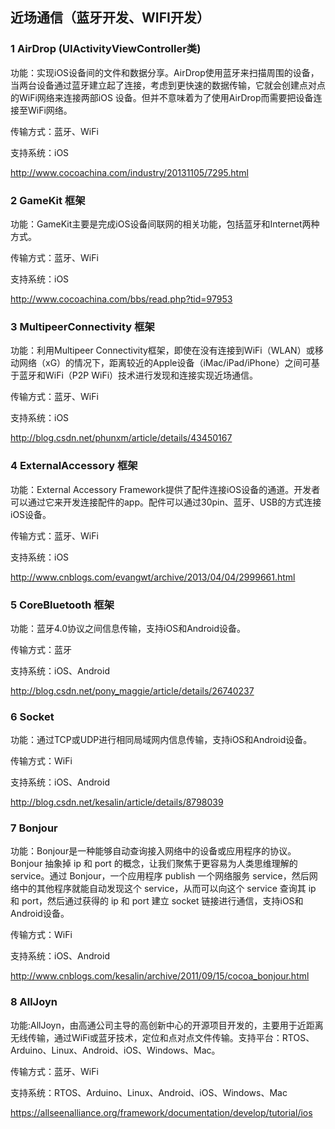 
## 近场通信（蓝牙开发、WIFI开发）

### 1 AirDrop (UIActivityViewController类)

功能：实现iOS设备间的文件和数据分享。AirDrop使用蓝牙来扫描周围的设备，当两台设备通过蓝牙建立起了连接，考虑到更快速的数据传输，它就会创建点对点的WiFi网络来连接两部iOS 设备。但并不意味着为了使用AirDrop而需要把设备连接至WiFi网络。

传输方式：蓝牙、WiFi

支持系统：iOS

http://www.cocoachina.com/industry/20131105/7295.html

### 2 GameKit 框架

功能：GameKit主要是完成iOS设备间联网的相关功能，包括蓝牙和Internet两种方式。

传输方式：蓝牙、WiFi

支持系统：iOS

http://www.cocoachina.com/bbs/read.php?tid=97953

### 3 MultipeerConnectivity 框架

功能：利用Multipeer Connectivity框架，即使在没有连接到WiFi（WLAN）或移动网络（xG）的情况下，距离较近的Apple设备（iMac/iPad/iPhone）之间可基于蓝牙和WiFi（P2P WiFi）技术进行发现和连接实现近场通信。

传输方式：蓝牙、WiFi

支持系统：iOS

http://blog.csdn.net/phunxm/article/details/43450167

### 4 ExternalAccessory 框架

功能：External Accessory Framework提供了配件连接iOS设备的通道。开发者可以通过它来开发连接配件的app。配件可以通过30pin、蓝牙、USB的方式连接iOS设备。

传输方式：蓝牙、WiFi

支持系统：iOS

http://www.cnblogs.com/evangwt/archive/2013/04/04/2999661.html

### 5 CoreBluetooth 框架

功能：蓝牙4.0协议之间信息传输，支持iOS和Android设备。

传输方式：蓝牙

支持系统：iOS、Android

http://blog.csdn.net/pony_maggie/article/details/26740237

### 6 Socket

功能：通过TCP或UDP进行相同局域网内信息传输，支持iOS和Android设备。

传输方式：WiFi

支持系统：iOS、Android

http://blog.csdn.net/kesalin/article/details/8798039

### 7 Bonjour

功能：Bonjour是一种能够自动查询接入网络中的设备或应用程序的协议。Bonjour 抽象掉 ip 和 port 的概念，让我们聚焦于更容易为人类思维理解的 service。通过 Bonjour，一个应用程序 publish 一个网络服务 service，然后网络中的其他程序就能自动发现这个 service，从而可以向这个 service 查询其 ip 和 port，然后通过获得的 ip 和 port 建立 socket 链接进行通信，支持iOS和Android设备。

传输方式：WiFi

支持系统：iOS、Android

http://www.cnblogs.com/kesalin/archive/2011/09/15/cocoa_bonjour.html

### 8 AllJoyn

功能:AllJoyn，由高通公司主导的高创新中心的开源项目开发的，主要用于近距离无线传输，通过WiFi或蓝牙技术，定位和点对点文件传输。支持平台：RTOS、Arduino、Linux、Android、iOS、Windows、Mac。

传输方式：蓝牙、WiFi

支持系统：RTOS、Arduino、Linux、Android、iOS、Windows、Mac

https://allseenalliance.org/framework/documentation/develop/tutorial/ios